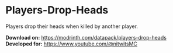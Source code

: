 # Players-Drop-Heads
Players drop their heads when killed by another player.

**Download on:**
https://modrinth.com/datapack/players-drop-heads
**Developed for:**
https://www.youtube.com/@nitwitsMC

